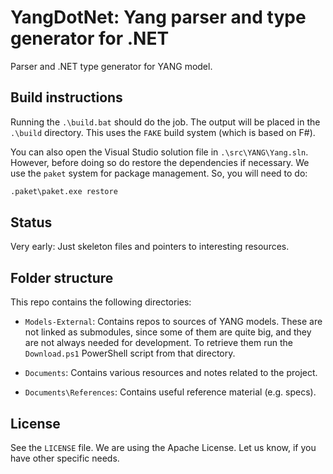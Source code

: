 # YangDotNet: Yang parser and type generator for .NET

Parser and .NET type generator for YANG model.

## Build instructions

Running the `.\build.bat` should do the job. The output will be placed in the `.\build` directory.
This uses the `FAKE` build system (which is based on F\#).

You can also open the Visual Studio solution file in `.\src\YANG\Yang.sln`. However, before doing
so do restore the dependencies if necessary. We use the `paket` system for package management.
So, you will need to do:

```cmd
.paket\paket.exe restore
```

## Status

Very early: Just skeleton files and pointers to interesting resources.

## Folder structure

This repo contains the following directories:

- `Models-External`: Contains repos to sources of YANG models. These are not linked
  as submodules, since some of them are quite big, and they are not always needed
  for development. To retrieve them run the `Download.ps1` PowerShell script from
  that directory.

- `Documents`: Contains various resources and notes related to the project.

- `Documents\References`: Contains useful reference material (e.g. specs).

## License

See the `LICENSE` file. We are using the Apache License.
Let us know, if you have other specific needs.
